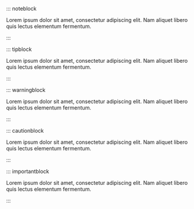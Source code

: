 ::: noteblock

Lorem ipsum dolor sit amet, consectetur adipiscing elit. Nam aliquet libero quis lectus elementum fermentum.

:::

::: tipblock

Lorem ipsum dolor sit amet, consectetur adipiscing elit. Nam aliquet libero quis lectus elementum fermentum.

:::

::: warningblock

Lorem ipsum dolor sit amet, consectetur adipiscing elit. Nam aliquet libero quis lectus elementum fermentum.

:::

::: cautionblock

Lorem ipsum dolor sit amet, consectetur adipiscing elit. Nam aliquet libero quis lectus elementum fermentum.

:::

::: importantblock

Lorem ipsum dolor sit amet, consectetur adipiscing elit. Nam aliquet libero quis lectus elementum fermentum.

:::